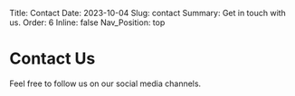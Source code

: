Title: Contact
Date: 2023-10-04
Slug: contact
Summary: Get in touch with us.
Order: 6
Inline: false
Nav_Position: top

# **Contact Us**

Feel free to follow us on our social media channels.